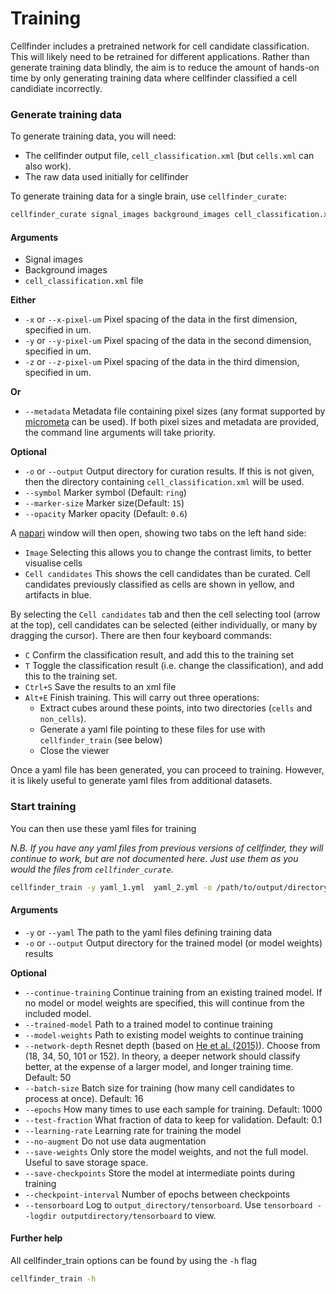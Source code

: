 # Training

Cellfinder includes a pretrained network for cell candidate classification. 
This will likely need to be retrained for different applications. Rather than
generate training data blindly, the aim is to reduce the amount of hands-on 
time by only generating training data where cellfinder classified a cell 
candidiate incorrectly.


### Generate training data
To generate training data, you will need:
* The cellfinder output file, `cell_classification.xml` (but `cells.xml` 
can also work).
* The raw data used initially for cellfinder

To generate training data for a single brain, use `cellfinder_curate`:

```bash
cellfinder_curate signal_images background_images cell_classification.xml
```

#### Arguments
* Signal images
* Background images
* `cell_classification.xml` file

**Either**
* `-x` or `--x-pixel-um` Pixel spacing of the data in the first dimension, 
specified in um.
* `-y` or `--y-pixel-um` Pixel spacing of the data in the second dimension, 
specified in um.
* `-z` or `--z-pixel-um` Pixel spacing of the data in the third dimension, 
specified in um.

**Or**
* `--metadata` Metadata file containing pixel sizes (any format supported 
by [micrometa](https://github.com/adamltyson/micrometa) can be used).
  If both pixel sizes and metadata are provided, the command line arguments 
  will take priority.
  
**Optional**
* `-o` or `--output` Output directory for curation results. If this is not 
given, then the directory containing `cell_classification.xml` will be used.
* `--symbol` Marker symbol (Default: `ring`)
* `--marker-size` Marker size(Default: `15`)
* `--opacity` Marker opacity (Default: `0.6`)

A [napari](https://napari.org/) window will then open, showing two tabs on the
left hand side:
* `Image` Selecting this allows you to change the contrast limits, to better
 visualise cells
 * `Cell candidates` This shows the cell candidates than be curated. Cell 
 candidates previously classified as cells are shown in yellow, and artifacts 
 in blue. 
 
 By selecting the `Cell candidates` tab and then the cell selecting tool 
 (arrow at the top), cell candidates can be selected (either individually, 
 or many by dragging the cursor). There are then four keyboard commands:
 * `C` Confirm the classification result, and add this to the training set
 * `T` Toggle the classification result (i.e. change the classification), 
 and add this to the training set.
 * `Ctrl+S` Save the results to an xml file
 * `Alt+E` Finish training. This will carry out three operations:
    * Extract cubes around these points, into two directories (`cells` and 
    `non_cells`).
    * Generate a yaml file pointing to these files for use with 
    `cellfinder_train` (see below)
    * Close the viewer
    
Once a yaml file has been generated, you can proceed to training. However, it 
is likely useful to generate yaml files from additional datasets.

### Start training
You can then use these yaml files for training

*N.B. If you have any yaml files from previous versions of cellfinder, they 
will continue to work, but are not documented here. Just use them as 
you would the files from `cellfinder_curate`.*

```bash
cellfinder_train -y yaml_1.yml  yaml_2.yml -o /path/to/output/directory/
```

#### Arguments
* `-y` or `--yaml` The path to the yaml files defining training data
* `-o` or `--output` Output directory for the trained model (or model weights)
results

**Optional**
* `--continue-training` Continue training from an existing trained model. 
If no model or model weights are specified, this will continue from the 
included model.
* `--trained-model` Path to a trained model to continue training
* `--model-weights` Path to existing model weights to continue training
* `--network-depth` Resnet depth 
(based on [He et al. (2015)](https://arxiv.org/abs/1512.03385)). Choose from
(18, 34, 50, 101 or 152). In theory, a deeper network should classify better,
at the expense of a larger model, and longer training time. Default: 50
* `--batch-size` Batch size for training (how many cell candidates to process 
at once). Default: 16
* `--epochs` How many times to use each sample for training. Default: 1000
* `--test-fraction` What fraction of data to keep for validation. Default: 0.1
* `--learning-rate` Learning rate for training the model
* `--no-augment` Do not use data augmentation
* `--save-weights` Only store the model weights, and not the full model. 
Useful to save storage space.
* `--save-checkpoints` Store the model at intermediate points during training
* `--checkpoint-interval` Number of epochs between checkpoints
* `--tensorboard` Log to `output_directory/tensorboard`. Use 
`tensorboard --logdir outputdirectory/tensorboard` to view.


#### Further help
All cellfinder_train options can be found by using the `-h` flag

``` bash
cellfinder_train -h
```

